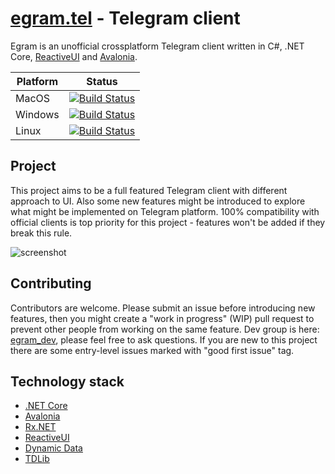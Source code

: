 # [egram.tel](https://egram.tel) - Telegram client

Egram is an unofficial crossplatform Telegram client written in C#, .NET Core, <a href="https://github.com/reactiveui/ReactiveUI">ReactiveUI</a> and <a href="https://github.com/AvaloniaUI/Avalonia">Avalonia</a>.

| Platform | Status |
| -------- | ------ |
| MacOS    | [![Build Status](https://dev.azure.com/egramtel/egramtel/_apis/build/status/egram.mac)](https://dev.azure.com/egramtel/egramtel/_build/latest?definitionId=3) |
| Windows  | [![Build Status](https://dev.azure.com/egramtel/egramtel/_apis/build/status/egram.win)](https://dev.azure.com/egramtel/egramtel/_build/latest?definitionId=1) |
| Linux    | [![Build Status](https://dev.azure.com/egramtel/egramtel/_apis/build/status/egram.linux)](https://dev.azure.com/egramtel/egramtel/_build/latest?definitionId=4) |

## Project

This project aims to be a full featured Telegram client with different approach to UI. Also some new features might be introduced to explore what might be implemented on Telegram platform. 100% compatibility with official clients is top priority for this project - features won't be added if they break this rule.

![screenshot](https://raw.githubusercontent.com/egramtel/egram.tel/master/screenshot.png)

## Contributing

Contributors are welcome. Please submit an issue before introducing new features, then you might create a "work in progress" (WIP) pull request to prevent other people from working on the same feature. Dev group is here: [egram_dev](https://t.me/egram_dev), please feel free to ask questions. If you are new to this project there are some entry-level issues marked with "good first issue" tag.

## Technology stack

* [.NET Core](https://github.com/dotnet)
* [Avalonia](https://github.com/AvaloniaUI/Avalonia)
* [Rx.NET](https://github.com/dotnet/reactive)
* [ReactiveUI](https://github.com/reactiveui/ReactiveUI)
* [Dynamic Data](https://github.com/RolandPheasant/DynamicData)
* [TDLib](https://github.com/tdlib/td)
